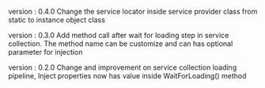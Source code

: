   version : 0.4.0
  Change the service locator inside service provider class from static to instance object class

  version : 0.3.0
  Add method call after wait for loading step in service collection. The method name can be customize and can has optional parameter for injection

  version : 0.2.0
  Change and improvement on service collection loading pipeline, Inject properties now has value inside WaitForLoading() method